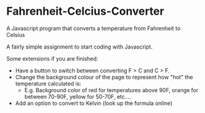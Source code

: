 # Fahrenheit-Celcius-Converter
A Javascript program that converts a temperature from Fahrenheit to Celsius

A fairly simple assignment to start coding with Javascript.

Some extensions if you are finished:

- Have a button to switch between converting F > C and C > F.
- Change the background colour of the page to represent how "hot" the temperature calculated is:
   - E.g. Background color of red for temperatures above 90F, orange for between 70-90F, yellow for 50-70F, etc....
- Add an option to convert to Kelvin (look up the formula online)
